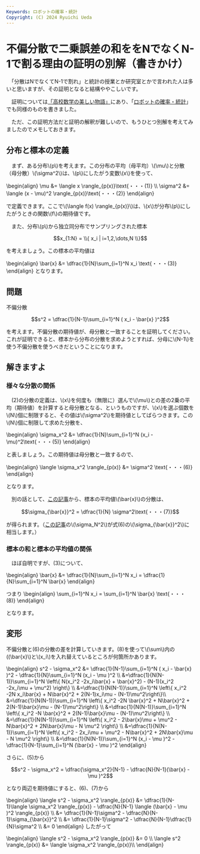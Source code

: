 ```yaml
---
Keywords: ロボットの確率・統計
Copyright: (C) 2024 Ryuichi Ueda
---
```


# 不偏分散で二乗誤差の和ををNでなくN-1で割る理由の証明の別解（書きかけ）

　「分散はNでなくてN-1で割れ」と統計の授業とか研究室とかで言われた人は多いと思いますが、その証明となると結構ややこしいです。

　証明については[「高校数学の美しい物語」](https://manabitimes.jp/math/1035)にあり、「[ロボットの確率・統計](https://amzn.to/4eYBEk4)」でも同様のものを書きました。

　ただ、この証明方法だと証明の解釈が難しいので、もうひとつ別解を考えてみましたのでメモしておきます。

## 分布と標本の定義


　まず、ある分布\\(p\\)を考えます。この分布の平均（母平均）\\(\mu\\)と分散（母分散）\\(\sigma^2\\)は、\\(p\\)にしたがう変数\\(x\\)を使って、

\begin{align}
\mu &= \langle x \rangle_{p(x)}\text{・・・(1)} \\\\
\sigma^2 &= \langle (x - \mu)^2 \rangle_{p(x)}\text{・・・(2)} 
\end{align}

で定義できます。ここで\\(\langle f(x) \rangle_{p(x)}\\)は、\\(x\\)が分布\\(p\\)にしたがうときの関数\\(f\\)の期待値です。


　また、分布\\(p\\)から独立同分布でサンプリングされた標本

$$x_{1:N} = \\{ x_i | i=1,2,\dots,N \\}$$

を考えましょう。この標本の平均値は

\begin{align}
\bar{x} &= \dfrac{1}{N}\sum_{i=1}^N x_i \text{・・・(3)}
\end{align}
となります。

## 問題

不偏分散

$$s^2 = \dfrac{1}{N-1}\sum_{i=1}^N ( x_i - \bar{x} )^2$$

を考えます。不偏分散の期待値が、母分散と一致することを証明してください。これが証明できると、標本から分布の分散を求めようとすれば、分母に\\(N-1\\)を使う不偏分散を使うべきだということになります。


## 解きますよ

### 様々な分散の関係

　(2)の分散の定義は、\\(x\\)を何度も（無限に）選んで\\(\mu\\)との差の2乗の平均（期待値）を計算すると母分散となる、というものですが、\\(x\\)を選ぶ個数を\\(N\\)個に制限すると、その値は\\(\sigma^2\\)を期待値としてばらつきます。この\\(N\\)個に制限して求めた分散を、


\begin{align}
\sigma_x^2 &= \dfrac{1}{N}\sum_{i=1}^N (x_i - \mu)^2\text{・・・(5)}
\end{align}

と表しましょう。この期待値は母分散と一致するので、

\begin{align}
\langle \sigma_x^2 \rangle_{p(x)} &= \sigma^2 \text{・・・(6)}
\end{align}

となります。

　別の話として、[この記事](/?post=20241014)から、標本の平均値\\(\bar{x}\\)の分散は、

$$\sigma_{\bar{x}}^2 = \dfrac{1}{N} \sigma^2\text{・・・(7)}$$

が得られます。（[この記事](/?post=20241014)の\\(\sigma_N^2\\)が式(6)の\\(\sigma_{\bar{x}}^2\\)に相当します。）

### 標本の和と標本の平均値の関係

　ほぼ自明ですが、(3)について、

\begin{align}
\bar{x} &= \dfrac{1}{N}\sum_{i=1}^N x_i = \dfrac{1}{N}\sum_{i=1}^N \bar{x}
\end{align}

つまり
\begin{align}
\sum_{i=1}^N x_i = \sum_{i=1}^N \bar{x} \text{・・・(8)}
\end{align}

となります。

## 変形

不偏分散と(6)の分散の差を計算していきます。(8)を使って\\(\sum\\)内の\((\bar{x}\\)と\\(x_i\\)を入れ替えているところが何箇所かあります。


\begin{align}
s^2 - \sigma_x^2 &= \dfrac{1}{N-1}\sum_{i=1}^N ( x_i - \bar{x} )^2 - \dfrac{1}{N}\sum_{i=1}^N (x_i - \mu )^2 \\\\
&=\dfrac{1}{N(N-1)}\sum_{i=1}^N \left\\{ N(x_i^2 -2x_i\bar{x} + \bar{x}^2) - (N-1)(x_i^2 -2x_i\mu + \mu^2) \right\\} \\\\
&=\dfrac{1}{N(N-1)}\sum_{i=1}^N \left\\{ x_i^2 -2N x_i\bar{x} + N\bar{x}^2 + 2(N-1)x_i\mu - (N-1)\mu^2\right\\}\\\\
&=\dfrac{1}{N(N-1)}\sum_{i=1}^N \left\\{ x_i^2 -2N \bar{x}^2 + N\bar{x}^2 + 2(N-1)\bar{x}\mu - (N-1)\mu^2\right\\} \\\\
&=\dfrac{1}{N(N-1)}\sum_{i=1}^N \left\\{ x_i^2 -N \bar{x}^2 + 2(N-1)\bar{x}\mu - (N-1)\mu^2\right\\} \\\\
&=\dfrac{1}{N(N-1)}\sum_{i=1}^N \left\\{ x_i^2 - 2\bar{x}\mu + \mu^2 - N\bar{x}^2 + 2N\bar{x}\mu - N \mu^2 \right\\} \\\\
&=\dfrac{1}{N(N-1)}\sum_{i=1}^N \left\\{ x_i^2 - 2x_i\mu + \mu^2 - N\bar{x}^2 + 2N\bar{x}\mu - N \mu^2 \right\\} \\\\
&=\dfrac{1}{N(N-1)}\sum_{i=1}^N  (x_i - \mu )^2 - \dfrac{1}{N-1}\sum_{i=1}^N  (\bar{x} - \mu )^2
\end{align}

さらに、(5)から

$$s^2 - \sigma_x^2  = \dfrac{\sigma_x^2}{N-1} - \dfrac{N}{N-1}(\bar{x} - \mu )^2$$

となり両辺を期待値にすると、(6)、(7)から

\begin{align}
\langle s^2 - \sigma_x^2 \rangle_{p(x)}  &= \dfrac{1}{N-1}\langle \sigma_x^2 \rangle_{p(x)} - \dfrac{N}{N-1} \langle (\bar{x} - \mu )^2 \rangle_{p(x)} \\\\
&= \dfrac{1}{N-1}\sigma^2 - \dfrac{N}{N-1}\sigma_{\bar{x}}^2 \\\\
&= \dfrac{1}{N-1}\sigma^2 - \dfrac{N}{N-1}\dfrac{1}{N}\sigma^2 \\\\
&= 0
\end{align}
したがって

\begin{align}
\langle s^2 - \sigma_x^2 \rangle_{p(x)}  &= 0 \\\\
\langle s^2 \rangle_{p(x)}  &= \langle \sigma_x^2 \rangle_{p(x)}\\\\
\end{align}



